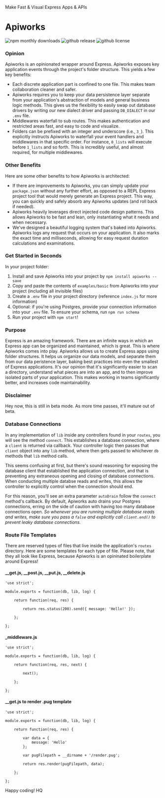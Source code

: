 Make Fast & Visual Express Apps & APIs

# Apiworks

![npm monthly downloads](https://img.shields.io/npm/dm/apiworks.svg)
![github release](https://img.shields.io/github/release/haseebnqureshi/apiworks.svg)
![github license](https://img.shields.io/github/license/haseebnqureshi/apiworks.svg)

### Opinion
Apiworks is an opinionated wrapper around Express. Apiworks exposes key application events through the project's folder structure. This yields a few key benefits:
- Each discrete application part is confined to one file. This makes team collaboration cleaner and safer.
- Apiworks requires you to keep your data persistence layer separate from your application's abstraction of models and general business logic methods. This gives us the flexibility to easily swap out database drivers by writing our new dialect driver and passing ```DB_DIALECT``` in our ```.env``` file.
- Middlewares waterfall to sub routes. This makes authentication and restricted areas fast, and easy to code and visualize.
- Folders can be prefixed with an integer and underscore (i.e., ```3_```). This explicitly instructs Apiworks to waterfall your event handlers and middlewares in that specific order. For instance, ```0_lists``` will execute before ```1_lists``` and so forth. This is incredibly useful, and almost required, for multiple middlewares.

### Other Benefits
Here are some other benefits to how Apiworks is architected:
- If there are improvements to Apiworks, you can simply update your ```package.json``` without any further effort, as opposed to a REPL Express project tool that would merely generate an Express project. This way, you can quickly and safely absorb any Apiworks updates (and roll back if needed).
- Apiworks heavily leverages direct injected code design patterns. This allows Apiworks to be fast and lean, only instantiating what it needs and when necessary.
- We've designed a beautiful logging system that's baked into Apiworks. Apiworks logs any request that occurs on your application. It also marks the exact time and milliseconds, allowing for easy request duration calculations and examinations.

### Get Started in Seconds
In your project folder:

1. Install and save Apiworks into your project by ```npm install apiworks --save```
2. Copy and paste the contents of ```examples/basic``` from Apiworks into your project (including all invisible files)
3. Create a ```.env``` file in your project directory (reference ```index.js``` for more information)
4. Optional: if you're using Postgres, provide your connection information into your ```.env``` file. To ensure your schema, run ```npm run schema```
4. Run your project with ```npm start```!

### Purpose
Express is an amazing framework. There are an infinite ways in which an Express app can be organized and maintained, which is great. This is where Apiworks comes into play.
Apiworks allows us to create Express apps using folder structures. It helps us organize our data models, and separate them from our data peristence layer, baking best practices into even the smallest of Express applications.
It's our opinion that it's significantly easier to scan a directory, understand what pieces are into an app, and to then improve isolated parts of your application. This makes working in teams significantly better, and increases code maintainability.

### Disclaimer
Hey now, this is still in beta mode. As more time passes, it'll mature out of beta.

### Database Connections
In any implementation of ```lib``` inside any controllers found in your ```routes```, you will see the method ```connect```. This establishes a database connection, where a ```client``` is returned via callback. Your controller logic then passes that ```client``` object into any ```lib``` method, where then gets passed to whichever ```db``` methods that ```lib``` method calls. 

This seems confusing at first, but there's sound reasoning for exposing the database client that established the application connection, and that is preventing any extraneous opening and closing of database connections. When conducting multiple databse reads and writes, this allows the controller to explicitly control when the connection should end. 

For this reason, you'll see an extra parameter ```autoDrain``` follow the ```connect``` method's callback. By default, Apiworks auto drains your Postgres connections, erring on the side of caution with having too many database connections open. _So whenever you are running multiple database reads and writes, make sure you pass a ```false``` and explicitly call ```client.end()``` to prevent leaky database connections._

### Route File Templates
There are reserved types of files that live inside the application's ```routes``` directory. Here are some templates for each type of file. Please note, that they all look like Express, because Apiworks is an opininated boilerplate around Express!

#### __get.js, __post.js, __put.js, __delete.js
```
'use strict';

module.exports = function(db, lib, log) {

	return function(req, res) {

		return res.status(200).send({ message: 'Hello!' });

	};

};
```

#### _middleware.js
```
'use strict';

module.exports = function(db, lib, log) {

	return function(req, res, next) {

		next();

	};

};
```

#### __get.js to render .pug template
```
'use strict';

module.exports = function(db, lib, log) {

	return function(req, res) {

		var data = { 
			message: 'Hello'
		};

		var pugFilepath = __dirname + '/render.pug';

		return res.render(pugFilepath, data);

	};

};
```


Happy coding!
HQ
